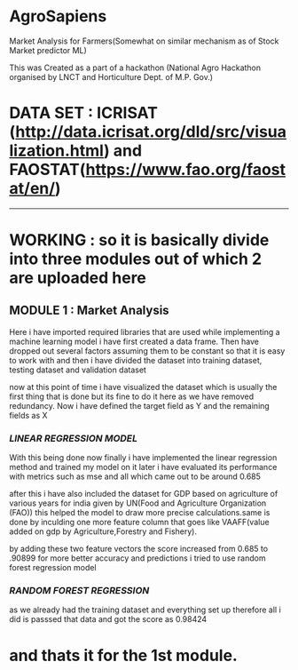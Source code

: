 # AgroSapiens
Market Analysis for Farmers(Somewhat on similar mechanism as of Stock Market predictor ML)

This was Created as a part of a hackathon (National Agro Hackathon organised by LNCT and Horticulture Dept. of M.P. Gov.) 

# DATA SET :  ICRISAT (http://data.icrisat.org/dld/src/visualization.html)<for pricing of crops> and FAOSTAT(https://www.fao.org/faostat/en/)<for macro economics indicator and some other stuff as well>

-----------------------------------------------------------------------------------------------------------------------------------------------------------------------
# WORKING : so it is basically divide into three modules out of which 2 are uploaded here

## MODULE 1 : **Market Analysis** 
Here i have imported required libraries that are used while implementing a machine learning model
i have first created a data frame. Then have dropped out several factors assuming them to be 
constant so that it is easy to work with and then i have divided the dataset into training dataset, testing dataset and validation dataset

now at this point of time i have visualized the dataset which is usually the first thing that is done but its fine to do it here as we have removed
redundancy. Now i have defined the target field as Y and the remaining fields as X

### *LINEAR REGRESSION MODEL*
With this being done now finally i have implemented the linear regression method and trained my model on it
later i have evaluated its performance with metrics such as mse and all which came out to be around 0.685

after this i have also included the dataset for GDP based on agriculture of various years for india given by UN(Food and Agriculture Organization (FAO))
this helped the model to draw more precise calculations.same is done by inculding one more feature column that goes like VAAFF(value added on gdp by Agriculture,Forestry and Fishery).

by adding these two feature vectors the score increased from 0.685 to .90899
for more better accuracy and predictions i tried to use random forest regression model

### *RANDOM FOREST REGRESSION*
as we already had the training dataset and everything set up
therefore all i did is passsed that data and got the score as  0.98424

and thats it for the 1st module.
======================================================================================================================================================================

